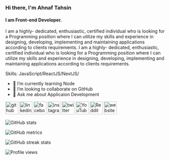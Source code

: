 ### Hi there, I&apos;m Ahnaf Tahsin

#### I am Front-end Developer.
I am a highly- dedicated, enthusiastic, certified individual who is looking for a Programming position where I can utilize my skills and experience in designing, developing, implementing and maintaining applications according to clients requirements. I am a highly- dedicated, enthusiastic, certified individual who is looking for a Programming position where I can utilize my skills and experience in designing, developing, implementing and maintaining applications according to clients requirements.

Skills:  JavaScript/ReactJS/NextJS/

- 🌱 I’m currently learning Node
- 👯 I’m looking to collaborate on GitHub 
- 💬 Ask me about Applicaion Development 


[<img src='https://cdn.jsdelivr.net/npm/simple-icons@3.0.1/icons/github.svg' alt='github' height='40'>](https://github.com/codertahsin)  [<img src='https://cdn.jsdelivr.net/npm/simple-icons@3.0.1/icons/linkedin.svg' alt='linkedin' height='40'>](https://www.linkedin.com/in/ahnaftahsin/)  [<img src='https://cdn.jsdelivr.net/npm/simple-icons@3.0.1/icons/facebook.svg' alt='facebook' height='40'>](https://www.facebook.com/codertahsin)  [<img src='https://cdn.jsdelivr.net/npm/simple-icons@3.0.1/icons/instagram.svg' alt='instagram' height='40'>](https://www.instagram.com/lammposter_vot/)  [<img src='https://cdn.jsdelivr.net/npm/simple-icons@3.0.1/icons/twitter.svg' alt='twitter' height='40'>](https://twitter.com/sada_kagoj)  [<img src='https://cdn.jsdelivr.net/npm/simple-icons@3.0.1/icons/youtube.svg' alt='YouTube' height='40'>](https://www.youtube.com/channel/HabluCoder)  [<img src='https://cdn.jsdelivr.net/npm/simple-icons@3.0.1/icons/reddit.svg' alt='Reddit' height='40'>](https://www.reddit.com/user/ahnaf_tahsin)  [<img src='https://cdn.jsdelivr.net/npm/simple-icons@3.0.1/icons/icloud.svg' alt='website' height='40'>](https://dev-ahnaftahsin.pantheonsite.io)  

![GitHub stats](https://github-readme-stats.vercel.app/api?username=codertahsin&show_icons=true)  

![GitHub metrics](https://metrics.lecoq.io/codertahsin)  

![GitHub streak stats](https://github-readme-streak-stats.herokuapp.com/?user=codertahsin)  

![Profile views](https://gpvc.arturio.dev/codertahsin)  
